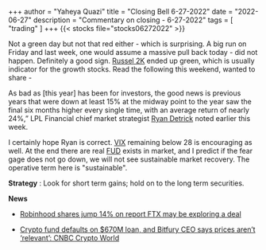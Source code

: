 +++
author = "Yaheya Quazi"
title = "Closing Bell 6-27-2022"
date = "2022-06-27"
description = "Commentary on closing - 6-27-2022"
tags = [
"trading"
]
+++
{{< stocks file="stocks06272022" >}}

Not a green day but not that red either - which is surprising. A big run on Friday and last week, one would assume a massive pull back today - did not happen. Definitely a good sign. [Russel 2K](glossary.md) ended up green, which is usually indicator for the growth stocks. Read the following this weekend, wanted to share - 

As bad as [this year] has been for investors, the good news is previous years that were down at least 15% at the midway point to the year saw the final six months higher every single time, with an average return of nearly 24%,” LPL Financial chief market strategist [Ryan Detrick](https://lplresearch.com/2022/06/22/3-reasons-it-is-so-bad-it-is-good/) noted earlier this week. 

I certainly hope Ryan is correct. [VIX](glossary.md) remaining below 28 is encouraging as well. At the end there are real [FUD](glossary.md) exists in market, and I predict if the fear gage does not go down, we will not see sustainable market recovery. The operative term here is "sustainable".  

**Strategy** : Look for short term gains; hold on to the long term securities.

**News** 

* [Robinhood shares jump 14% on report FTX may be exploring a deal](https://www.cnbc.com/2022/06/27/robinhood-shares-jump-12percent-and-are-halted-on-report-ftx-may-be-exploring-a-deal.html)

* [Crypto fund defaults on $670M loan, and Bitfury CEO says prices aren’t ‘relevant’: CNBC Crypto World](https://www.cnbc.com/video/2022/06/27/crypto-fund-defaults-on-670m-loan-and-bitfury-ceo-says-prices-arent-relevant-cnbc-crypto-world.html)
